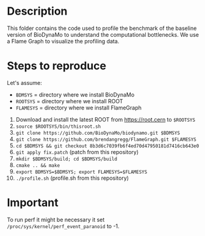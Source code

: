 # Description
This folder contains the code used to profile the benchmark of the baseline version of BioDynaMo to understand the computational bottlenecks.
We use a Flame Graph to visualize the profiling data.

# Steps to reproduce
Let's assume:
- `BDMSYS` = directory where we install BioDynaMo
- `ROOTSYS` = directory where we install ROOT
- `FLAMESYS` = directory where we install FlameGraph

1. Download and install the latest ROOT from https://root.cern to `$ROOTSYS`
2. `source $ROOTSYS/bin/thisroot.sh`
3. `git clone https://github.com/BioDynaMo/biodynamo.git $BDMSYS`
4. `git clone https://github.com/brendangregg/FlameGraph.git $FLAMESYS`
5. `cd $BDMSYS && git checkout 8b3d6c7039fb6f4ed70d47950181d7416cb643e0`
6. `git apply fix.patch` (patch from this repository)
7. `mkdir $BDMSYS/build; cd $BDMSYS/build`
8.  `cmake .. && make`
9.  `export BDMSYS=$BDMSYS; export FLAMESYS=$FLAMESYS`
10. `./profile.sh` (profile.sh from this repository)


# Important
To run perf it might be necessary it set `/proc/sys/kernel/perf_event_paranoid` to -1.
